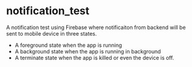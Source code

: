 # notification_test

A notification test using Firebase where notificaiton from backend will be sent to mobile device in three states.
 - A foreground state when the app is running
 - A background state when the app is running in background
 - A terminate state when the app is killed or even the device is off.
